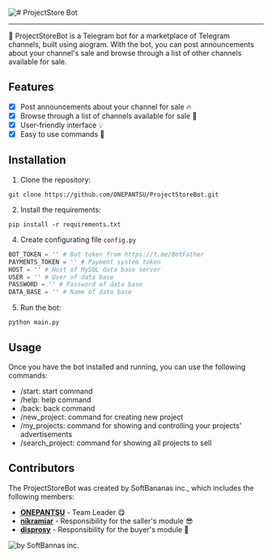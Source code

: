 ![# ProjectStore Bot](https://github.com/ONEPANTSU/ProjectStoreBot/blob/main/psbot.svg)
___
🚀 ProjectStoreBot is a Telegram bot for a marketplace of Telegram channels, built using aiogram. With the bot, you can post announcements about your channel's sale and browse through a list of other channels available for sale.

## Features

- [X] Post announcements about your channel for sale 🔥
- [X] Browse through a list of channels available for sale 👀
- [X] User-friendly interface 💡
- [X] Easy to use commands 💪

## Installation
1. Clone the repository: 
```
git clone https://github.com/ONEPANTSU/ProjectStoreBot.git
```
2. Install the requirements:
```
pip install -r requirements.txt
```
4. Create configurating file `config.py`
```python
BOT_TOKEN = '' # Bot token from https://t.me/BotFather
PAYMENTS_TOKEN = '' # Payment system token
HOST = '' # Host of MySQL data base server
USER = '' # User of data base  
PASSWORD = '' # Password of data base
DATA_BASE = '' # Name of data base
```
5. Run the bot:
```
python main.py
``` 

## Usage
Once you have the bot installed and running, you can use the following commands:
- /start: start command
- /help: help command
- /back: back command
- /new_project: command for creating new project
- /my_projects: command for showing and controlling your projects' advertisements
- /search_project: command for showing all projects to sell 

## Contributors
The ProjectStoreBot was created by SoftBananas inc., which includes the following members:
- **[ONEPANTSU](https://github.com/ONEPANTSU)** - Team Leader 😋
- **[nikramiar](https://github.com/nikramiar)** - Responsibility for the saller's module 😎
- **[disprosy](https://github.com/disprosy)** - Responsibility for the buyer's module 🤪


![by SoftBannas inc.](https://github.com/ONEPANTSU/ProjectStoreBot/blob/main/dark%20logo.svg)
